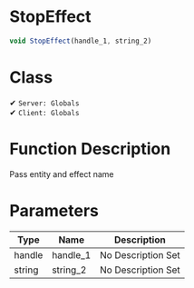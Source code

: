 # StopEffect
```js
void StopEffect(handle_1, string_2)
```
# Class
✔ `Server: Globals`  
✔ `Client: Globals`  

# Function Description
Pass entity and effect name
# Parameters
Type|Name|Description
--|--|--
handle|handle_1|No Description Set
string|string_2|No Description Set
